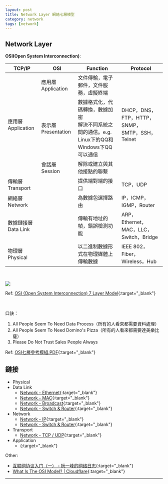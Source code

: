 ```yaml
---
layout: post
title: Network Layer 網絡七層模型
category: network
tags: [network]
---
```


## Network Layer

**OSI(Open System Interconnection)**:

<table>
    <thead>
        <tr>
            <th>TCP/IP</th>
            <th>OSI</th>
            <th>Function</th>
            <th>Protocol</th>
        </tr>
    </thead>
    <tbody>
        <tr>
            <td rowspan="3">應用層 Application</td>
            <td>應用層 Application</td>
            <td>文件傳輸，電子郵件，文件服務，虛擬終端</td>
            <td rowspan="3">DHCP，DNS，FTP，HTTP，SNMP，SMTP，SSH，Telnet</td>
        </tr>
        <tr>
            <td>表示層 Presentation</td>
            <td>數據格式化，代碼轉換，數據加密<br>解決不同系統之間的通信。e.g. Linux下的QQ和Windows下QQ可以通信</td>
        </tr>
        <tr>
            <td>會話層 <br>Session</td>
            <td>解除或建立與其他接點的聯繫</td>
        </tr>
        <tr>
            <td colspan="2">傳輸層 <br>Transport</td>
            <td>提供端對端的接口</td>
            <td>TCP，UDP</td>
        </tr>
        <tr>
            <td colspan="2">網絡層 <br>Network</td>
            <td>為數據包選擇路由</td>
            <td>IP，ICMP，IGMP，Router</td>
        </tr>
        <tr>
            <td colspan="2">數據鏈接層 <br>Data Link</td>
            <td>傳輸有地址的幀，錯誤檢測功能</td>
            <td>ARP，Ethernet，MAC，LLC，Switch，Bridge</td>
        </tr>
        <tr>
            <td colspan="2">物理層 <br>Physical</td>
            <td>以二進制數據形式在物理媒體上傳輸數據</td>
            <td>IEEE 802，Fiber，Wireless，Hub</td>
        </tr>
    </tbody>
</table>

<br>

![](https://www.hauchenglee.com/assets/images/network/osi-7-layer-model.png)

Ref: [OSI (Open System Interconnection) 7 Layer Model](http://www.howtocisco.com/ccna/ccna2.htm){:target="_blank"}

<br>

口訣：
1. All People Seem To Need Data Process（所有的人看來都需要資料處理）
1. All People Seem To Need Domino's Pizza（所有的人看來都需要達美樂比薩）    
1. Please Do Not Trust Sales People Always

Ref: [OSI七層參考模組.PDF](https://bit.ly/2VQpWRt){:target="_blank"}

## 鏈接

- Physical
- Data Link
   - [Network - Ethernet](https://www.hauchenglee.com/network-2-ethernet/){:target="_blank"}
   - [Network - MAC](https://www.hauchenglee.com/network-2-mac/){:target="_blank"}
   - [Network - Broadcast](https://www.hauchenglee.com/network-broadcast/){:target="_blank"}
   - [Network - Switch & Router](https://www.hauchenglee.com/network-switch-router/){:target="_blank"}
- Network
   - [Network - IP](https://www.hauchenglee.com/network-ip/){:target="_blank"}
   - [Network - Switch & Router](https://www.hauchenglee.com/network-switch-router/){:target="_blank"}
- Transport
   - [Network - TCP / UDP](https://www.hauchenglee.com/network-tcp-udp/){:target="_blank"}
- Application
   - [](){:target="_blank"}

Other:
- [互联网协议入门（一） - 阮一峰的网络日志](http://www.ruanyifeng.com/blog/2012/05/internet_protocol_suite_part_i.html){:target="_blank"}
- [What Is The OSI Model? \| Cloudflare](https://www.cloudflare.com/learning/ddos/glossary/open-systems-interconnection-model-osi/){:target="_blank"}

---